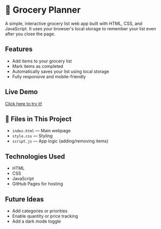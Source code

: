 # 🛒 Grocery Planner

A simple, interactive grocery list web app built with HTML, CSS, and JavaScript. It uses your browser's local storage to remember your list even after you close the page.

## Features
- Add items to your grocery list
- Mark items as completed
- Automatically saves your list using local storage
- Fully responsive and mobile-friendly

## Live Demo
[Click here to try it!](https://yourusername.github.io/grocery-planner)

## 📁 Files in This Project
- `index.html` — Main webpage
- `style.css` — Styling
- `script.js` — App logic (adding/removing items)

## Technologies Used
- HTML
- CSS
- JavaScript
- GitHub Pages for hosting

## Future Ideas
- Add categories or priorities
- Enable quantity or price tracking
- Add a dark mode toggle
